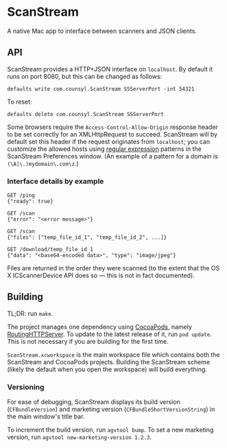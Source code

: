 # ScanStream
A native Mac app to interface between scanners and JSON clients.

## API

ScanStream provides a HTTP+JSON interface on `localhost`. By default it runs on port 8080, but this can be changed as follows:

    defaults write com.counsyl.ScanStream SSServerPort -int 54321

To reset:

    defaults delete com.counsyl.ScanStream SSServerPort

Some browsers require the `Access-Control-Allow-Origin` response header to be set correctly for an XMLHttpRequest to succeed. ScanStream will by default set this header if the request originates from `localhost`; you can customize the allowed hosts using [regular expression](http://developer.apple.com/library/ios/documentation/Cocoa/Reference/Foundation/Classes/NSString_Class/Reference/NSString.html#//apple_ref/c/econst/NSRegularExpressionSearch) patterns in the ScanStream Preferences window. (An example of a pattern for a domain is `(\A|\.)mydomain\.com\z`.)

### Interface details by example

    GET /ping
    {"ready": true}

    GET /scan
    {"error": "<error message>"}

    GET /scan
    {"files": ["temp_file_id_1", "temp_file_id_2", ...]}

    GET /download/temp_file_id_1
    {"data": "<base64-encoded data>", "type": "image/jpeg"}

Files are returned in the order they were scanned (to the extent that the OS X
ICScannerDevice API does so — this is not in fact documented).

## Building

TL;DR: run `make`.

The project manages one dependency using [CocoaPods](http://cocoapods.org/), namely [RoutingHTTPServer](http://cocoadocs.org/docsets/RoutingHTTPServer/). To update to the latest release of it, run `pod update`. This is not necessary if you are building for the first time.

`ScanStream.xcworkspace` is the main workspace file which contains both the ScanStream and CocoaPods projects. Building the ScanStream scheme (likely the default when you open the workspace) will build everything.

### Versioning

For ease of debugging, ScanStream displays its build version
(`CFBundleVersion`) and marketing version (`CFBundleShortVersionString`) in the
main window's title bar.

To increment the build version, run `agvtool bump`. To set a new marketing
version, run `agvtool new-marketing-version 1.2.3`.
